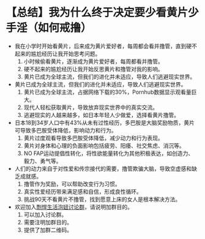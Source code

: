 # 【总结】我为什么终于决定要少看黄片少手淫（如何戒撸）

-   我在小学时开始看黄片，后来成为黄片爱好者，每周都会看并撸管，直到硬不起来的尴尬经历让我开始思考问题。
    1.  小时候偷看黄片，逐渐成为黄片爱好者，每周都看并撸管。
    2.  硬不起来的尴尬经历让我开始反思黄片和撸管对我的影响。
    3.  黄片已成为全球主流，但我们的进化并未适应，导致人们逃避现实世界。
-   黄片已成为全球主流，但我们的进化并未适应，导致人们逃避现实世界。
    1.  黄片已成为全球主流，占据网络下载的30%，Pornhub数据显示观看量巨大。
    2.  现代人轻松获取黄片，导致放弃现实世界中的真实交流。
    3.  逃避现实的人越来越多，如日本年轻人少做爱，选择看黄片撸管。
-   日本18到34岁人口中有43%从未有过性经历，多巴胺是大脑奖励物质，黄片可导致多巴胺受体降低，影响动力和行为。
    1.  黄片过度观看导致多巴胺受体降低，减少动力和行为表现。
    2.  黄片对身体和心理的负面影响包括疲劳、阳痿、社交焦虑、消沉等。
    3.  NO FAP运动提倡性转化，将性欲能量转化为其他积极表达，如创造力、毅力、勇气等。
-   人们的动力来自于对性爱和传宗接代的需要，撸管欺骗大脑，导致空虚感和缺乏成就感。
    1.  撸管作为奖励，可以帮助改变行为习惯。
    2.  真实性爱经历带来满足感和自信，形成良性循环。
    3.  挑战90天不看黄片不撸管，找到愿意上床的女人是根本解决方法。
-   欢迎加入[剽悍生活泡妞讨论群](https://piaohanshenghuo.com/ul-wechat-group/)，请说明加群目的。
    1.  可以加入讨论群。
    2.  需要注明加群目的。
    3.  提供了加群二维码。